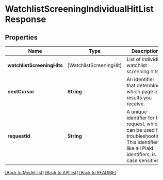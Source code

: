 # WatchlistScreeningIndividualHitListResponse

## Properties
Name | Type | Description | Notes
------------ | ------------- | ------------- | -------------
**watchlistScreeningHits** | [WatchlistScreeningHit] | List of individual watchlist screening hits | 
**nextCursor** | **String** | An identifier that determines which page of results you receive. | 
**requestId** | **String** | A unique identifier for the request, which can be used for troubleshooting. This identifier, like all Plaid identifiers, is case sensitive. | 

[[Back to Model list]](../README.md#documentation-for-models) [[Back to API list]](../README.md#documentation-for-api-endpoints) [[Back to README]](../README.md)


